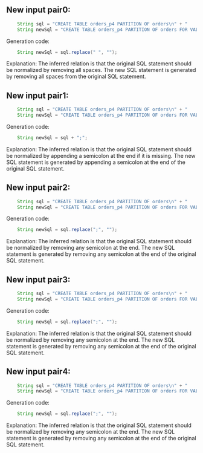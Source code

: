 ## New input pair0:
```java
    String sql = "CREATE TABLE orders_p4 PARTITION OF orders\n" + "    FOR VALUES WITH (MODULUS 4, REMAINDER 3);";
    String newSql = "CREATE TABLE orders_p4 PARTITION OF orders FOR VALUES WITH (MODULUS 4, REMAINDER 3);";
```
Generation code:
```java
    String newSql = sql.replace(" ", "");
```
Explanation: The inferred relation is that the original SQL statement should be normalized by removing all spaces. The new SQL statement is generated by removing all spaces from the original SQL statement.

## New input pair1:
```java
    String sql = "CREATE TABLE orders_p4 PARTITION OF orders\n" + "    FOR VALUES WITH (MODULUS 4, REMAINDER 3)";
    String newSql = "CREATE TABLE orders_p4 PARTITION OF orders FOR VALUES WITH (MODULUS 4, REMAINDER 3);";
```
Generation code:
```java
    String newSql = sql + ";";
```
Explanation: The inferred relation is that the original SQL statement should be normalized by appending a semicolon at the end if it is missing. The new SQL statement is generated by appending a semicolon at the end of the original SQL statement.

## New input pair2:
```java
    String sql = "CREATE TABLE orders_p4 PARTITION OF orders\n" + "    FOR VALUES WITH (MODULUS 4, REMAINDER 3) ;";
    String newSql = "CREATE TABLE orders_p4 PARTITION OF orders FOR VALUES WITH (MODULUS 4, REMAINDER 3);";
```
Generation code:
```java
    String newSql = sql.replace(";", "");
```
Explanation: The inferred relation is that the original SQL statement should be normalized by removing any semicolon at the end. The new SQL statement is generated by removing any semicolon at the end of the original SQL statement.

## New input pair3:
```java
    String sql = "CREATE TABLE orders_p4 PARTITION OF orders\n" + "    FOR VALUES WITH (MODULUS 4, REMAINDER 3)  ;";
    String newSql = "CREATE TABLE orders_p4 PARTITION OF orders FOR VALUES WITH (MODULUS 4, REMAINDER 3);";
```
Generation code:
```java
    String newSql = sql.replace(";", "");
```
Explanation: The inferred relation is that the original SQL statement should be normalized by removing any semicolon at the end. The new SQL statement is generated by removing any semicolon at the end of the original SQL statement.

## New input pair4:
```java
    String sql = "CREATE TABLE orders_p4 PARTITION OF orders\n" + "    FOR VALUES WITH (MODULUS 4, REMAINDER 3)   ;";
    String newSql = "CREATE TABLE orders_p4 PARTITION OF orders FOR VALUES WITH (MODULUS 4, REMAINDER 3);";
```
Generation code:
```java
    String newSql = sql.replace(";", "");
```
Explanation: The inferred relation is that the original SQL statement should be normalized by removing any semicolon at the end. The new SQL statement is generated by removing any semicolon at the end of the original SQL statement.

